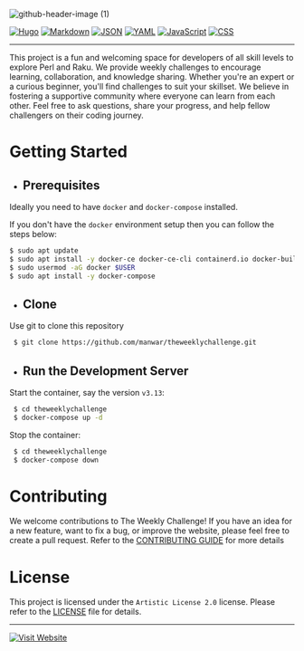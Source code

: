 ![github-header-image (1)](https://theweeklychallenge.org/images/header.png)

[![Hugo](https://img.shields.io/badge/Hugo-FF4088?style=for-the-badge&logo=Hugo&logoColor=white)](https://gohugo.io/) [![Markdown](https://img.shields.io/badge/Markdown-E34F26?style=for-the-badge&logo=Markdown&logoColor=white)](https://daringfireball.net/projects/markdown/) [![JSON](https://img.shields.io/badge/JSON-EDD07A?style=for-the-badge&logo=JSON&logoColor=white)](https://json.org/) [![YAML](https://img.shields.io/badge/YAML-A9B7C6?style=for-the-badge&logo=YAML&logoColor=white)](https://yaml.org/) [![JavaScript](https://img.shields.io/badge/JavaScript-F7DF1E?style=for-the-badge&logo=JavaScript&logoColor=white)](https://developer.mozilla.org/docs/Web/JavaScript) [![CSS](https://img.shields.io/badge/CSS-2EC4B6?style=for-the-badge&logo=CSS3&logoColor=white)](https://developer.mozilla.org/docs/Web/CSS)


---

This project is a fun and welcoming space for developers of all skill levels to explore Perl and Raku. We provide weekly challenges to encourage learning, collaboration, and knowledge sharing. Whether you're an expert or a curious beginner, you'll find challenges to suit your skillset. We believe in fostering a supportive community where everyone can learn from each other. Feel free to ask questions, share your progress, and help fellow challengers on their coding journey.

# Getting Started

 - ## Prerequisites
 Ideally you need to have `docker` and `docker-compose` installed.
 
 If you don't have the `docker` environment setup then you can follow the steps below:

 ```Bash
 $ sudo apt update
 $ sudo apt install -y docker-ce docker-ce-cli containerd.io docker-buildx-plugin docker-compose-plugin
 $ sudo usermod -aG docker $USER
 $ sudo apt install -y docker-compose
 ```

- ## Clone
 Use git to clone this repository
```Bash
 $ git clone https://github.com/manwar/theweeklychallenge.git
```

- ## Run the Development Server
Start the container, say the version `v3.13`:
```Bash
 $ cd theweeklychallenge
 $ docker-compose up -d
```

Stop the container:
```Bash
 $ cd theweeklychallenge
 $ docker-compose down
```


# Contributing

We welcome contributions to The Weekly Challenge! If you have an idea for a new feature, want to fix a bug, or improve the website, please feel free to create a pull request. Refer to the [CONTRIBUTING GUIDE](CONTRIBUTING.md) for more details

# License

This project is licensed under the `Artistic License 2.0` license. Please refer to the [LICENSE](LICENSE) file for details.

---

[![Visit Website](https://img.shields.io/badge/Visit_Website-brightgreen?style=for-the-badge)](https://theweeklychallenge.org)
